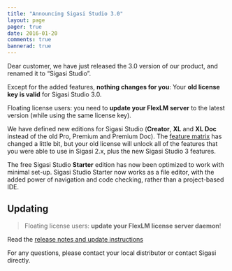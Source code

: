 ```yaml
---
title: "Announcing Sigasi Studio 3.0"
layout: page 
pager: true
date: 2016-01-20
comments: true
bannerad: true
---
```


Dear customer, we have just released the 3.0 version of our product, and renamed it to “Sigasi Studio”. 

Except for the added features, **nothing changes for you**: Your **old license key is valid** for Sigasi Studio 3.0.

Floating license users: you need to **update your FlexLM server** to the latest version (while using the same license key). 

We have defined new editions for Sigasi Studio (**Creator**, **XL** and **XL Doc** instead of the old Pro, Premium and Premium Doc). 
The [feature matrix](http://www.sigasi.com/products) has changed a little bit, but your old license will unlock all of the 
features that you were able to use in Sigasi 2.x, plus the new Sigasi Studio 3 features.

The free Sigasi Studio **Starter** edition has now been optimized to work with minimal set-up.
Sigasi Studio Starter now works as a file editor, with the added power of navigation and code checking, rather than a project-based IDE.

## Updating

> Floating license users: **update your FlexLM license server daemon**!

Read the [release notes and update instructions](/releasenotes/sigasi-3.00.html#how-to-update)

For any questions, please contact your local distributor or contact Sigasi directly.
